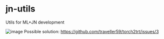 # jn-utils
Utils for ML+JN development


![image](https://user-images.githubusercontent.com/31974070/112084932-01e77780-8b60-11eb-9259-ba0098821c1d.png)
Possible solution: https://github.com/traveller59/torch2trt/issues/3
